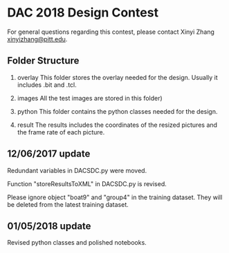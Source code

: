 # DAC 2018 Design Contest

For general questions regarding this contest, please contact Xinyi Zhang <xinyizhang@pitt.edu>.

## Folder Structure

1. overlay
This folder stores the overlay needed for the design. Usually it includes <teamname>.bit and <teamname>.tcl.

2. images
All the test images are stored in this folder)

3. python
This folder contains the python classes needed for the design.

4. result
The results includes the coordinates of the resized pictures and the frame rate of each picture.

## 12/06/2017 update

Redundant variables in DACSDC.py were moved.

Function "storeResultsToXML" in DACSDC.py is revised.

Please ignore object "boat9" and "group4" in the training dataset. They will be deleted from the latest training dataset.

## 01/05/2018 update

Revised python classes and polished notebooks.
